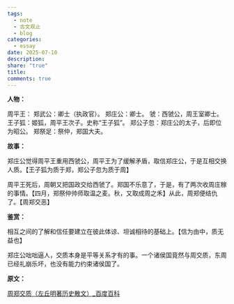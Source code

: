 ```yaml
---
tags:
  - note
  - 古文观止
  - blog
categories:
  - essay
date: 2025-07-10
description: 
share: "true"
title: 
comments: true
---
```

**人物：**

周平王：
郑武公：卿士（执政官）。
郑庄公：卿士。
虢：西虢公，周王室卿士。
王子狐：姬狐，周平王次子。史称“王子狐”。
郑公子忽：郑庄公的太子，后即位为昭公。
郑祭足：祭仲，郑国大夫。


**故事：**

郑庄公觉得周平王重用西虢公，周平王为了缓解矛盾，取信郑庄公，于是互相交换人质。【王子狐为质于郑，郑公子忽为质于周】

周平王死后，周朝又把国政交给西虢了。郑国不乐意了，于是，有了两次收周庄稼的事情。【四月，郑祭仲帅师取温之麦。秋，又取成周之禾】从此，周郑便结仇了。【周郑交恶】


**鉴赏：**

相互之间的了解和信任要建立在彼此体谅、坦诚相待的基础上。【信为由中，质无益也】

郑庄公咄咄逼人，交质本身是平等关系才有的事。一个诸侯国竟然与周交质，东周已经礼崩乐坏，也没有能力约束诸侯国了。


**原文：**

[周郑交质（左丘明著历史散文）\_百度百科](https://baike.baidu.com/item/%E5%91%A8%E9%83%91%E4%BA%A4%E8%B4%A8/9002831?fromModule=lemma_inlink)

